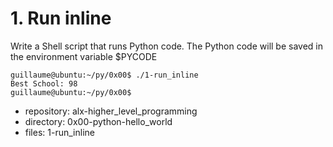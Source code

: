 # 1. Run inline



Write a Shell script that runs Python code.
The Python code will be saved in the environment variable $PYCODE
```guillaume@ubuntu:~/py/0x00$ export PYCODE='print(f"Best School: {88+10}")'
guillaume@ubuntu:~/py/0x00$ ./1-run_inline 
Best School: 98
guillaume@ubuntu:~/py/0x00$ 
```


 - repository: alx-higher_level_programming
 - directory: 0x00-python-hello_world
 - files: 1-run_inline
